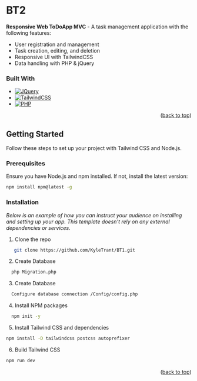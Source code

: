 # BT2
**Responsive Web ToDoApp MVC** - A task management application with the following features:
- User registration and management
- Task creation, editing, and deletion
- Responsive UI with TailwindCSS
- Data handling with PHP & jQuery


### Built With
* [![JQuery][JQuery.com]][JQuery-url]
* [![TailwindCSS][TailwindCSS-badge]][TailwindCSS-url]
* [![PHP][PHP-badge]][PHP-url]
<p align="right">(<a href="#readme-top">back to top</a>)</p>



<!-- GETTING STARTED -->

## Getting Started

Follow these steps to set up your project with Tailwind CSS and Node.js.

### Prerequisites

Ensure you have Node.js and npm installed. If not, install the latest version:

```sh
npm install npm@latest -g
```

### Installation

_Below is an example of how you can instruct your audience on installing and setting up your app. This template doesn't rely on any external dependencies or services._


1. Clone the repo
```sh
   git clone https://github.com/KyleTrant/BT1.git
```
2. Create Database
```sh
  php Migration.php
```   
3. Create Database
```sh
  Configure database connection /Config/config.php
```   
4. Install NPM packages
```sh
  npm init -y
```

5. Install Tailwind CSS and dependencies
```sh
npm install -D tailwindcss postcss autoprefixer
```
    
6. Build Tailwind CSS
```sh
npm run dev
```

<p align="right">(<a href="#readme-top">back to top</a>)</p>

[JQuery.com]: https://img.shields.io/badge/jQuery-0769AD?style=for-the-badge&logo=jquery&logoColor=white
[JQuery-url]: https://jquery.com 

[TailwindCSS-badge]: https://img.shields.io/badge/TailwindCSS-38B2AC?style=for-the-badge&logo=tailwindcss&logoColor=white
[TailwindCSS-url]: https://tailwindcss.com

[PHP-badge]: https://img.shields.io/badge/PHP-777BB4?style=for-the-badge&logo=php&logoColor=white
[PHP-url]: https://www.php.net/